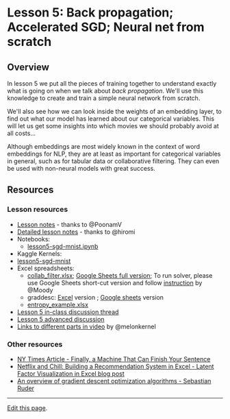 # Lesson 5: Back propagation; Accelerated SGD; Neural net from scratch

## Overview
In lesson 5 we put all the pieces of training together to understand exactly what is going on when we talk about *back propagation*. We'll use this knowledge to create and train a simple neural network from scratch.

We'll also see how we can look inside the weights of an embedding layer, to find out what our model has learned about our categorical variables. This will let us get some insights into which movies we should probably avoid at all costs&hellip;

Although embeddings are most widely known in the context of word embeddings for NLP, they are at least as important for categorical variables in general, such as for tabular data or collaborative filtering. They can even be used with non-neural models with great success.

## Resources

### Lesson resources

- [Lesson notes](https://forums.fast.ai/t/deep-learning-lesson-5-notes/31298) - thanks to @PoonamV
- [Detailed lesson notes](https://github.com/hiromis/notes/blob/master/Lesson5.md) - thanks to @hiromi
- Notebooks:
  - [lesson5-sgd-mnist.ipynb](https://nbviewer.jupyter.org/github/fastai/course-v3/blob/master/nbs/dl1/lesson5-sgd-mnist.ipynb)
- Kaggle Kernels:
 - [lesson5-sgd-mnist](https://www.kaggle.com/hortonhearsafoo/fast-ai-v3-lesson-5-sgd-mnist)
- Excel spreadsheets:
  - [collab_filter.xlsx](https://github.com/fastai/course-v3/blob/master/files/xl/collab_filter.xlsx);
[Google Sheets full version](https://docs.google.com/spreadsheets/d/1oxY9bxgLPutRidhTrucFeg5Il0Jq7UdMJgR3igTtbPU/edit#gid=1748360111); To run solver, please use Google Sheets short-cut version and follow [instruction](https://forums.fast.ai/t/google-sheets-versions-of-spreadsheets/10424/7) by @Moody
  - graddesc: [Excel](https://github.com/fastai/course-v3/blob/master/files/xl/graddesc.xlsm) version ; [Google sheets](https://docs.google.com/spreadsheets/d/1uUwjwDgTvsxW7L1uPzpulGlUTaLOm8b-R_v0HIUmAvY/edit?usp=sharing) version
  - [entropy_example.xlsx](https://github.com/fastai/course-v3/blob/master/files/xl/entropy_example.xlsx)
- [Lesson 5 in-class discussion thread](https://forums.fast.ai/t/lesson-5-discussion-thread/30864)
- [Lesson 5 advanced discussion](https://forums.fast.ai/t/lesson-5-further-discussion/30865)
- [Links to different parts in video](https://forums.fast.ai/t/lesson-5-links-to-different-parts-in-video/30891) by @melonkernel

### Other resources

- [NY Times Article - Finally, a Machine That Can Finish Your Sentence](https://www.nytimes.com/2018/11/18/technology/artificial-intelligence-language.html)
- [Netflix and Chill: Building a Recommendation System in Excel - Latent Factor Visualization in Excel blog post](https://towardsdatascience.com/netflix-and-chill-building-a-recommendation-system-in-excel-c69b33c914f4)
- [An overview of gradient descent optimization algorithms - Sebastian Ruder](http://ruder.io/optimizing-gradient-descent/)

---

[Edit this page](https://github.com/fastai/course-v3/edit/master/files/dl-2019/notes/notes-1-5.md).
